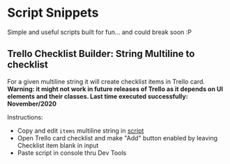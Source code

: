# Script Snippets

Simple and useful scripts built for fun... and could break soon :P

## Trello Checklist Builder: String Multiline to checklist

For a given multiline string it will create checklist items in Trello card. __Warning: it might not work in future releases of Trello as it depends on UI elements and their classes. Last time executed successfully: November/2020__

Instructions:
+ Copy and edit `items` multiline string in [script](./src/trello-checklist-builder-from-multiline.js)
+ Open Trello card checklist and make "Add" button enabled by leaving Checklist item blank in input
+ Paste script in console thru Dev Tools






